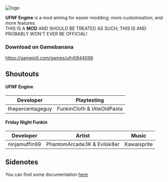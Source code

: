 ![logo](https://github.com/thepercentageguy/Unnamed-FNF-Engine/blob/master/logo.png?raw=true)

**UFNF Engine** is a mod aiming for easier modding; more customisation; and more features.<br>
THIS IS A **MOD** AND SHOULD BE TREATED AS SUCH; THIS IS AND PROBABLY WON'T EVER BE OFFICIAL!

### Download on Gamebanana
https://gamejolt.com/games/ufnf/644096

## Shoutouts
#### UFNF Engine
|Developer|Playtesting|
|---------|-----------|
|thepercentageguy|FunkinCloth & IAteOldPasta|

#### Friday Night Funkin
|Developer|Artist|Music|
|---------|------|-----|
|ninjamuffin99|PhantomArcade3K & Evilsk8er|Kawaisprite|

## Sidenotes
You can find some documentation [here](https://github.com/thepercentageguy/Unnamed-FNF-Engine/tree/master/documentation)
